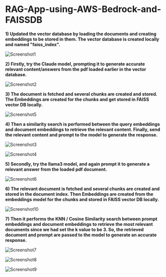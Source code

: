 # RAG-App-using-AWS-Bedrock-and-FAISSDB

**1) Updated the vector database by loading the documents and creating embeddings to be stored in them. The vector database is created locally and named "faiss_index".**

![Screenshot1](https://github.com/user-attachments/assets/ad1e97bd-8ae4-4f4a-9320-bf65ea55a412)

**2) Firstly, try the Claude model, prompting it to generate accurate relevant content/answers from the pdf loaded earlier in the vector database.**

![Screenshot2](https://github.com/user-attachments/assets/e9a2e422-1abe-4ba7-85f5-015807f460ea)

**3) The document is fetched and several chunks are created and stored. The Embeddings are created for the chunks and get stored in FAISS vector DB locally.**

![Screenshot5](https://github.com/user-attachments/assets/6efaa54f-fa8f-4c86-915c-efb2d2e65903)

**4) Then a similarity search is performed between the query embeddings and document embeddings to retrieve the relevant content. Finally, send the relevant content and prompt to the model to generate the response.**

![Screenshot3](https://github.com/user-attachments/assets/92a5e3b0-0133-48dd-92bc-62255295abf9)

![Screenshot4](https://github.com/user-attachments/assets/b2853c96-795f-4217-aaf4-ac83b0f335d1)

**5) Secondly, try the llama3 model, and again prompt it to generate a relevant answer from the loaded pdf document.**

![Screenshot6](https://github.com/user-attachments/assets/acf9477f-2632-41fe-bb4c-159a1110b987)

**6) The relevant document is fetched and several chunks are created and stored in the document index. Then Embeddings are created from the embeddings model for the chunks and stored in FAISS vector DB locally.**

![Screenshot10](https://github.com/user-attachments/assets/7a121c0d-5ec8-470a-a7bd-af145854c12c)

**7) Then it performs the KNN / Cosine Similarity search between prompt embeddings and document embeddings to retrieve the most relevant documents since we had set the k value to be 3. So, the retrieved document and prompt are passed to the model to generate an accurate response.**

![Screenshot7](https://github.com/user-attachments/assets/bd5b30cb-b6e7-46ed-81b2-5924fc7e9135)

![Screenshot8](https://github.com/user-attachments/assets/ce7abb8c-6ed6-4ab7-a5b5-9610631bf61b)

![Screenshot9](https://github.com/user-attachments/assets/83a5fd10-db78-4c50-bb8e-0ac3243622a2)















